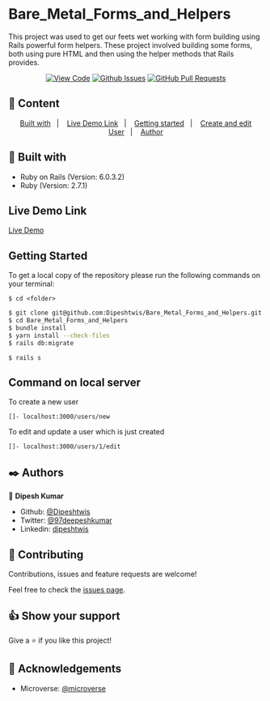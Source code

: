 # Bare_Metal_Forms_and_Helpers

This project was used to get our feets wet working with form building using Rails powerful form helpers. These project involved building some forms, both using pure HTML and then using the helper methods that Rails provides.
      

<div align="center">

[![View Code](https://img.shields.io/badge/View%20-Code-green)](https://github.com/Dipeshtwis/Bare_Metal_Forms_and_Helpers)
[![Github Issues](https://img.shields.io/badge/GitHub-Issues-orange)](https://github.com/Dipeshtwis/Bare_Metal_Forms_and_Helpers/issues)
[![GitHub Pull Requests](https://img.shields.io/badge/GitHub-Pull%20Requests-blue)](https://github.com/Dipeshtwis/Bare_Metal_Forms_and_Helpers/pulls)

</div>

## 📝 Content

<p align="center">
<a href="#with">Built with</a>&nbsp;&nbsp;&nbsp;|&nbsp;&nbsp;&nbsp;
<a href="#ll">Live Demo Link</a>&nbsp;&nbsp;&nbsp;|&nbsp;&nbsp;&nbsp;
<a href="#gs">Getting started</a>&nbsp;&nbsp;&nbsp;|&nbsp;&nbsp;&nbsp;
<a href="#sc">Create and edit User</a>&nbsp;&nbsp;&nbsp;|&nbsp;&nbsp;&nbsp;
<a href="#author">Author</a>
</p>

## 🔧 Built with<a name = "with"></a>

- Ruby on Rails (Version: 6.0.3.2)
- Ruby (Version: 2.7.1)

## Live Demo Link <a name = "ll"></a>

[Live Demo](https://murmuring-gorge-19580.herokuapp.com)


## Getting Started <a name = "gs"></a>

To get a local copy of the repository please run the following commands on your terminal:

```
$ cd <folder>
```

~~~bash
$ git clone git@github.com:Dipeshtwis/Bare_Metal_Forms_and_Helpers.git
$ cd Bare_Metal_Forms_and_Helpers
$ bundle install
$ yarn install --check-files
$ rails db:migrate
~~~

```
$ rails s
```

## Command on local server <a name = "sc"></a>

To create a new user 
```
[]- localhost:3000/users/new
```

To edit and update a user which is just created
```
[]- localhost:3000/users/1/edit
```

## ✒️  Authors <a name = "author"></a>


👤 **Dipesh Kumar**

- Github: [@Dipeshtwis](https://github.com/Dipeshtwis)
- Twitter: [@97deepeshkumar](https://twitter.com/97deepeshkumar)
- Linkedin: [dipeshtwis](https://www.linkedin.com/in/dipeshtwis/)



## 🤝 Contributing

Contributions, issues and feature requests are welcome!

Feel free to check the [issues page](https://github.com/Dipeshtwis/Bare_Metal_Forms_and_Helpers/issues).


## 👍 Show your support

Give a ⭐️ if you like this project!

## :clap: Acknowledgements

- Microverse: [@microverse](https://www.microverse.org/)

